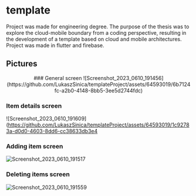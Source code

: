 # template

Project was made for engineering degree. The purpose of the thesis was to explore the cloud-mobile boundary from a coding perspective, resulting in the development of a template based on cloud and mobile architectures. Project was made in flutter and firebase.

## Pictures
<p align="center">
### General screen
![Screenshot_2023_0610_191456](https://github.com/LukaszSinica/templateProject/assets/64593019/6b7124fc-a2b0-4148-8bb5-3ee5d2744fdc)
  
### Item details screen
![Screenshot_2023_0610_191609](https://github.com/LukaszSinica/templateProject/assets/64593019/1c92783a-d0d0-4603-8dd6-cc38633db3e4
  
### Adding item screen
![Screenshot_2023_0610_191517](https://github.com/LukaszSinica/templateProject/assets/64593019/e369915b-0955-47bf-aa7d-912fa49d28a7)

### Deleting items screen
![Screenshot_2023_0610_191559](https://github.com/LukaszSinica/templateProject/assets/64593019/0f259ff1-9866-4d6f-aff1-e516236c920b)
</p>
